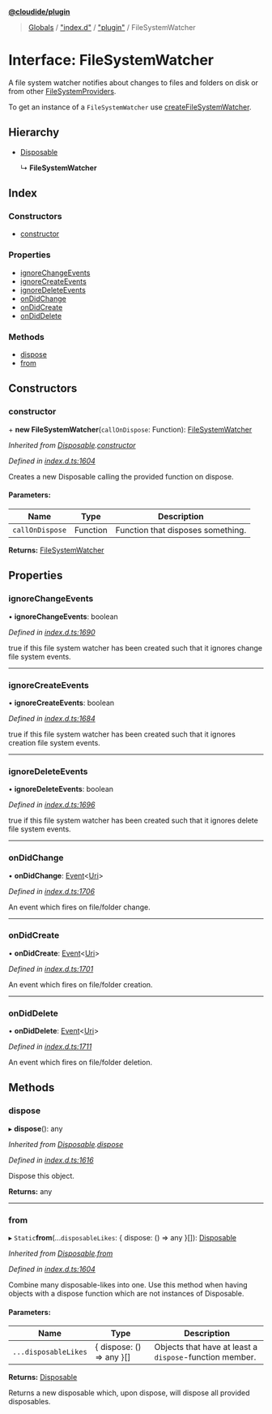 **[@cloudide/plugin](../README.md)**

> [Globals](../README.md) / ["index.d"](../modules/_index_d_.md) / ["plugin"](../modules/_index_d_._plugin_.md) / FileSystemWatcher

# Interface: FileSystemWatcher

A file system watcher notifies about changes to files and folders
on disk or from other [FileSystemProviders](#FileSystemProvider).

To get an instance of a `FileSystemWatcher` use
[createFileSystemWatcher](#workspace.createFileSystemWatcher).

## Hierarchy

* [Disposable](../classes/_index_d_._plugin_.disposable.md)

  ↳ **FileSystemWatcher**

## Index

### Constructors

* [constructor](_index_d_._plugin_.filesystemwatcher.md#constructor)

### Properties

* [ignoreChangeEvents](_index_d_._plugin_.filesystemwatcher.md#ignorechangeevents)
* [ignoreCreateEvents](_index_d_._plugin_.filesystemwatcher.md#ignorecreateevents)
* [ignoreDeleteEvents](_index_d_._plugin_.filesystemwatcher.md#ignoredeleteevents)
* [onDidChange](_index_d_._plugin_.filesystemwatcher.md#ondidchange)
* [onDidCreate](_index_d_._plugin_.filesystemwatcher.md#ondidcreate)
* [onDidDelete](_index_d_._plugin_.filesystemwatcher.md#ondiddelete)

### Methods

* [dispose](_index_d_._plugin_.filesystemwatcher.md#dispose)
* [from](_index_d_._plugin_.filesystemwatcher.md#from)

## Constructors

### constructor

\+ **new FileSystemWatcher**(`callOnDispose`: Function): [FileSystemWatcher](_index_d_._plugin_.filesystemwatcher.md)

*Inherited from [Disposable](../classes/_index_d_._plugin_.disposable.md).[constructor](../classes/_index_d_._plugin_.disposable.md#constructor)*

*Defined in [index.d.ts:1604](https://github.com/shuyaqian/cloudide-plugin-api/blob/9d985be/index.d.ts#L1604)*

Creates a new Disposable calling the provided function
on dispose.

#### Parameters:

Name | Type | Description |
------ | ------ | ------ |
`callOnDispose` | Function | Function that disposes something.  |

**Returns:** [FileSystemWatcher](_index_d_._plugin_.filesystemwatcher.md)

## Properties

### ignoreChangeEvents

•  **ignoreChangeEvents**: boolean

*Defined in [index.d.ts:1690](https://github.com/shuyaqian/cloudide-plugin-api/blob/9d985be/index.d.ts#L1690)*

true if this file system watcher has been created such that
it ignores change file system events.

___

### ignoreCreateEvents

•  **ignoreCreateEvents**: boolean

*Defined in [index.d.ts:1684](https://github.com/shuyaqian/cloudide-plugin-api/blob/9d985be/index.d.ts#L1684)*

true if this file system watcher has been created such that
it ignores creation file system events.

___

### ignoreDeleteEvents

•  **ignoreDeleteEvents**: boolean

*Defined in [index.d.ts:1696](https://github.com/shuyaqian/cloudide-plugin-api/blob/9d985be/index.d.ts#L1696)*

true if this file system watcher has been created such that
it ignores delete file system events.

___

### onDidChange

•  **onDidChange**: [Event](_index_d_._plugin_.event.md)\<[Uri](../classes/_index_d_._plugin_.uri.md)>

*Defined in [index.d.ts:1706](https://github.com/shuyaqian/cloudide-plugin-api/blob/9d985be/index.d.ts#L1706)*

An event which fires on file/folder change.

___

### onDidCreate

•  **onDidCreate**: [Event](_index_d_._plugin_.event.md)\<[Uri](../classes/_index_d_._plugin_.uri.md)>

*Defined in [index.d.ts:1701](https://github.com/shuyaqian/cloudide-plugin-api/blob/9d985be/index.d.ts#L1701)*

An event which fires on file/folder creation.

___

### onDidDelete

•  **onDidDelete**: [Event](_index_d_._plugin_.event.md)\<[Uri](../classes/_index_d_._plugin_.uri.md)>

*Defined in [index.d.ts:1711](https://github.com/shuyaqian/cloudide-plugin-api/blob/9d985be/index.d.ts#L1711)*

An event which fires on file/folder deletion.

## Methods

### dispose

▸ **dispose**(): any

*Inherited from [Disposable](../classes/_index_d_._plugin_.disposable.md).[dispose](../classes/_index_d_._plugin_.disposable.md#dispose)*

*Defined in [index.d.ts:1616](https://github.com/shuyaqian/cloudide-plugin-api/blob/9d985be/index.d.ts#L1616)*

Dispose this object.

**Returns:** any

___

### from

▸ `Static`**from**(...`disposableLikes`: { dispose: () => any  }[]): [Disposable](../classes/_index_d_._plugin_.disposable.md)

*Inherited from [Disposable](../classes/_index_d_._plugin_.disposable.md).[from](../classes/_index_d_._plugin_.disposable.md#from)*

*Defined in [index.d.ts:1604](https://github.com/shuyaqian/cloudide-plugin-api/blob/9d985be/index.d.ts#L1604)*

Combine many disposable-likes into one. Use this method
when having objects with a dispose function which are not
instances of Disposable.

#### Parameters:

Name | Type | Description |
------ | ------ | ------ |
`...disposableLikes` | { dispose: () => any  }[] | Objects that have at least a `dispose`-function member. |

**Returns:** [Disposable](../classes/_index_d_._plugin_.disposable.md)

Returns a new disposable which, upon dispose, will
dispose all provided disposables.
